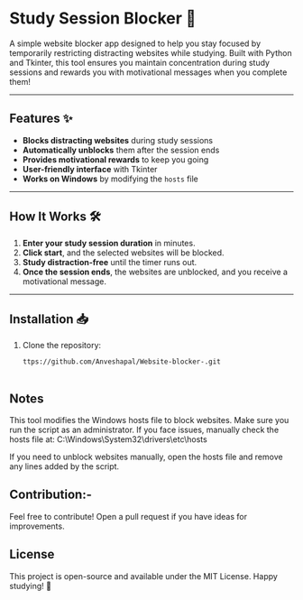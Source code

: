 # Study Session Blocker 🚀

A simple website blocker app designed to help you stay focused by temporarily restricting distracting websites while studying. Built with Python and Tkinter, this tool ensures you maintain concentration during study sessions and rewards you with motivational messages when you complete them!

---

## Features ✨

- **Blocks distracting websites** during study sessions  
- **Automatically unblocks** them after the session ends  
- **Provides motivational rewards** to keep you going  
- **User-friendly interface** with Tkinter  
- **Works on Windows** by modifying the `hosts` file  

---

## How It Works 🛠

1. **Enter your study session duration** in minutes.  
2. **Click start**, and the selected websites will be blocked.  
3. **Study distraction-free** until the timer runs out.  
4. **Once the session ends**, the websites are unblocked, and you receive a motivational message.  

---

## Installation 📥

1. Clone the repository:
   ```bash
   ttps://github.com/Anveshapal/Website-blocker-.git
  
## Notes 

This tool modifies the Windows hosts file to block websites. Make sure you run the script as an administrator.
If you face issues, manually check the hosts file at:
C:\Windows\System32\drivers\etc\hosts

If you need to unblock websites manually, open the hosts file and remove any lines added by the script.

## Contribution:- 
Feel free to contribute! Open a pull request if you have ideas for improvements.

## License 

This project is open-source and available under the MIT License.
Happy studying! 🎯






